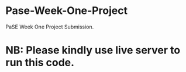 # Pase-Week-One-Project
PaSE Week One Project Submission.

# NB: Please kindly use live server to run this code.
